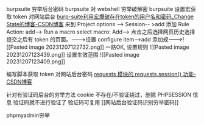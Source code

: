 burpsuite 穷举后台密码
burpsuite 对 webshell 穷举破解密
burpsuite 设置宏获取 token 对网站后台
	[burp-suite利用宏爆破存在token的用户名和密码\_Change State的博客-CSDN博客](https://blog.csdn.net/qq_46107438/article/details/131263898)
	来到 Project options --> Session-- >add 添加
	Rule Action: add--> Run a macro
	select macro: Add--> 点击之后选择网页历史选择提交之后有 token 的页面。--->设置 configure item-->add 添加规--->![[Pasted image 20231207122732.png]]
	一路OK, 设置规则
	![[Pasted image 20231207123439.png]]
	设置生效范围
	![[Pasted image 20231207123409.png]]

编写脚本获取 token 对网站后台密码
	[requests 模块的 requests.session() 功能-CSDN博客](https://blog.csdn.net/qq_43439853/article/details/120495177)

针对有验证码后台的穷举方法
	cookie 不存在/不验证绕过，删除 PHPSESSION 信息 验证码就不进行验证了
	验证码可复用
	[[网站后台验证码识别穷举密码]]

phpmyadmin穷举